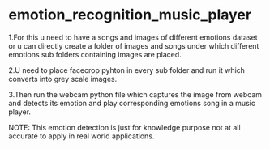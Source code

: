 # emotion_recognition_music_player
1.For this u need to have a songs and images of different emotions dataset or u can directly create a folder of images and songs under which different emotions sub folders containing images are placed.

2.U need to place facecrop pyhton in every sub folder and run it which converts into grey scale images.

3.Then run the webcam python file which captures the image from webcam and detects its emotion and play corresponding emotions song 
in a music player.



NOTE: This emotion detection is just for knowledge purpose not at all accurate to apply in real world applications.
